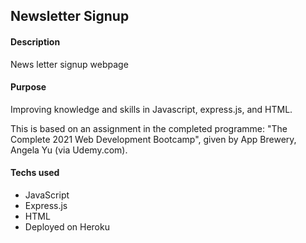 ## Newsletter Signup

#### Description 
News letter signup webpage

#### Purpose 
Improving knowledge and skills in Javascript, express.js, and HTML.  

This is based on an assignment in the completed programme: 
"The Complete 2021 Web Development Bootcamp", given by App Brewery, Angela Yu (via Udemy.com).

#### Techs used 
- JavaScript
- Express.js
- HTML
- Deployed on Heroku

